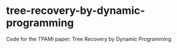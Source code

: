 # tree-recovery-by-dynamic-programming
Code for the TPAMI paper: Tree Recovery by Dynamic Programming
